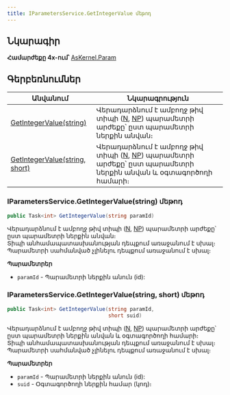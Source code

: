```yaml
---
title: IParametersService.GetIntegerValue մեթոդ  
---
```


## Նկարագիր

**Համարժեքը 4x-ում՝** [AsKernel.Param](https://armsoft.github.io/as4x-docs/HTM/ProgrGuide/Functions/Functions/ParameterManagment/Param.html)

## Գերբեռնումներ

| Անվանում | Նկարագրություն |
|--|--|
| [GetIntegerValue(string)](#iparametersservicegetintegervaluestring-մեթոդ) | Վերադարձնում է ամբողջ թիվ տիպի ([N](../../types/system_types.md#numericfieldtype), [NP](../../types/system_types.md#numericpositivefieldtype)) պարամետրի արժեքը՝ ըստ պարամետրի ներքին անվան։ |
| [GetIntegerValue(string, short)](#iparametersservicegetintegervaluestring-short-մեթոդ) | Վերադարձնում է ամբողջ թիվ տիպի ([N](../../types/system_types.md#numericfieldtype), [NP](../../types/system_types.md#numericpositivefieldtype)) պարամետրի արժեքը՝ ըստ պարամետրի ներքին անվան և օգտագործողի համարի։ |

### IParametersService.GetIntegerValue(string) մեթոդ

```c#
public Task<int> GetIntegerValue(string paramId)
```

Վերադարձնում է ամբողջ թիվ տիպի ([N](../../types/system_types.md#numericfieldtype), [NP](../../types/system_types.md#numericpositivefieldtype)) պարամետրի արժեքը՝ ըստ պարամետրի ներքին անվան։  
Տիպի անհամապատասխանության դեպքում առաջանում է սխալ։  
Պարամետրի սահմանված չլինելու դեպքում առաջանում է սխալ։

**Պարամետրեր**

* `paramId` - Պարամետրի ներքին անուն (id):

### IParametersService.GetIntegerValue(string, short) մեթոդ  

```c#
public Task<int> GetIntegerValue(string paramId, 
                                 short suid)
```

Վերադարձնում է ամբողջ թիվ տիպի ([N](../../types/system_types.md#numericfieldtype), [NP](../../types/system_types.md#numericpositivefieldtype)) պարամետրի արժեքը՝ ըստ պարամետրի ներքին անվան և օգտագործողի համարի։  
Տիպի անհամապատասխանության դեպքում առաջանում է սխալ։  
Պարամետրի սահմանված չլինելու դեպքում առաջանում է սխալ։

**Պարամետրեր**

* `paramId` - Պարամետրի ներքին անուն (id):
* `suid` - Օգտագործողի ներքին համար (կոդ)։

